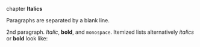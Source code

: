 chapter __Italics__

Paragraphs are separated by a blank line.

2nd paragraph. *Italic*, **bold**, and `monospace`. Itemized lists
alternatively _italics_ or __bold__
look like:
